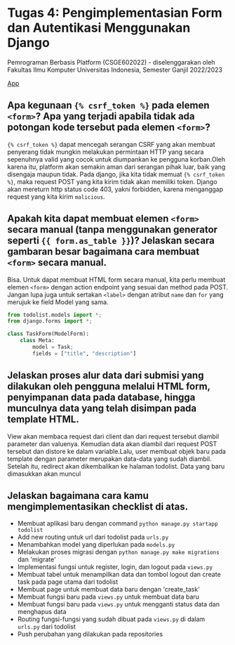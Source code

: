# Tugas 4: Pengimplementasian Form dan Autentikasi Menggunakan Django

Pemrograman Berbasis Platform (CSGE602022) - diselenggarakan oleh Fakultas Ilmu Komputer Universitas Indonesia, Semester Ganjil 2022/2023

[App](https://pbp-django-assignment.herokuapp.com/mywatchlist/html)

## Apa kegunaan `{% csrf_token %}` pada elemen `<form>`? Apa yang terjadi apabila tidak ada potongan kode tersebut pada elemen `<form>`? 

`{% csrf_token %}` dapat mencegah serangan CSRF yang akan membuat penyerang tidak mungkin melakukan permintaan HTTP yang secara sepenuhnya valid yang cocok untuk diumpankan ke pengguna korban.Oleh karena itu, platform akan semakin aman dari serangan pihak luar, baik yang disengaja maupun tidak.
Pada django, jika kita tidak memuat `{% csrf_token %}`, maka request POST yang kita kirim tidak akan memiliki token. Django akan mereturn http status code 403, yakni forbidden, karena menganggap request yang kita kirim `malicious`.

## Apakah kita dapat membuat elemen `<form>` secara manual (tanpa menggunakan generator seperti `{{ form.as_table }}`)? Jelaskan secara gambaran besar bagaimana cara membuat `<form>` secara manual.

Bisa. Untuk dapat membuat HTML form secara manual, kita perlu membuat elemen `<form>` dengan action endpoint yang sesuai dan method pada POST. Jangan lupa  juga untuk sertakan `<label>` dengan atribut `name` dan `for` yang merujuk ke field Model yang sama.

```python
from todolist.models import *;
from django.forms import *;

class TaskForm(ModelForm):
    class Meta:
        model = Task;
        fields = ["title", "description"]
```


## Jelaskan proses alur data dari submisi yang dilakukan oleh pengguna melalui HTML form, penyimpanan data pada database, hingga munculnya data yang telah disimpan pada template HTML.

View akan membaca request dari client dan dari request tersebut diambil parameter dan valuenya. Kemudian data akan diambil dari request POST tersebut dan distore ke dalam variable.Lalu, user membuat objek baru pada template dengan parameter merupakan data-data yang sudah diambil. Setelah itu, redirect akan dikembalikan ke halaman todolist. Data yang baru dimasukkan akan muncul

## Jelaskan bagaimana cara kamu mengimplementasikan checklist di atas.

- Membuat aplikasi baru dengan command `python manage.py startapp todolist`
- Add new routing untuk url dari todolist pada `urls.py`
- Menambahkan model yang diperlukan pada `models.py`
- Melakukan proses migrasi dengan `python manage.py make migrations` dan 'migrate'
- Implementasi fungsi untuk register, login, dan logout pada `views.py`
- Membuat tabel untuk menampilkan data dan tombol logout dan create task pada page utama dari todolist
- Membuat page untuk membuat data baru dengan 'create_task'
- Membuat fungsi baru pada `views.py` untuk membuat data baru
- Membuat fungsi baru pada `views.py` untuk mengganti status data dan menghapus data
- Routing fungsi-fungsi yang sudah dibuat pada `views.py` di dalam `urls.py` dari todolist
- Push perubahan yang dilakukan pada repositories

